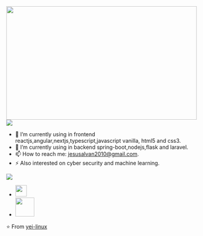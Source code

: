 <img align="center" width="100%" height="300px" src="https://images.parkrun.com/blogs.dir/1447/files/2019/07/astronaut2.gif"/>

<img align="center" src="https://github.com/saviomartin/saviomartin/blob/master/assets/about.png?raw=true"/>

- 🔭 I’m currently using in frontend reactjs,angular,nextjs,typescript,javascript vanilla, html5 and css3.
- 🌱 I’m currently using in backend spring-boot,nodejs,flask and laravel.
- 📫 How to reach me: jesusalvan2010@gmail.com.
- ⚡ Also interested on cyber security and machine learning.

<img align="center" src="https://github.com/saviomartin/saviomartin/blob/master/assets/connect.png?raw=true"/>

- <a href="jesusalvan2010@gmail.com"><img width="30px" height="30px" src="https://image.flaticon.com/icons/png/512/281/281769.png"/></a>
- <a href="https://www.facebook.com/jesus.alvan.1"><img width="50px" height="50px" src="https://lh3.googleusercontent.com/proxy/GzOQdrVxNMAGZIAWCQtLHR3T8JRaRqBmtc9zllaAe-tTQXYMIfJy9O2am_xtC5uEZYkIeaX0_W63xjOWV984brSnK86Z5Ga0IyJvfzme-9HnNIWpf0aykD2_yfOIoLIz9NPZanaEWOWfu2mPRkjkDy0"/></a>

⭐️ From [yei-linux](https://github.com/Yei-Linux)

